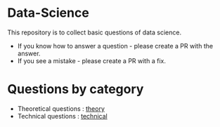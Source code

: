 # Data-Science

This repository is to collect basic questions of data science. 

* If you know how to answer a question - please create a PR with the answer.
* If you see a mistake - please create a PR with a fix.


# Questions by category

* Theoretical questions : [theory](https://github.com/HelloYuqing/Data-Science/blob/518ff20cfe30041e99774eb75d4f59ecbb6858ee/Theory.md)
* Technical questions : [technical](https://github.com/HelloYuqing/Data-Science/blob/030173de4a882a95cf5cd52b70ab034ca6c0ea62/technical)

